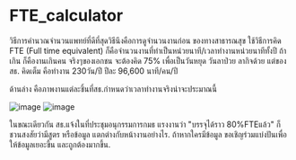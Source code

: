 # FTE_calculator

วิธีการคำนวณจำนวนแพทย์ที่ดีที่สุดวิธีนึงคือการดูจำนวนงานก่อน 
ของทางสาธารณสุข ใช้วิธีการคิด FTE (Full time equivalent) ก็คือจำนวนงานที่ทำเป็นหน่วยนาที/เวลาทำงานหน่วยนาทีทั้งปี ถ้าเกิน ก็คืองานเกินคน
จริงๆของเอกชน จะต้องคิด 75% เพื่อเป็นวันหยุด วันลาป่วย ลากิจด้วย แต่ของสธ. คิดเต็ม คือทำงาน 230วัน/ปี ปีละ 96,600 นาที/คน/ปี

ด้านล่าง คือภาพงานแต่ละชิ้นที่สธ.กำหนดว่าเวลาทำงานจริงน่าจะประมาณนี้

![image](https://user-images.githubusercontent.com/20188754/180748090-7cf2c7df-e376-4d02-aea4-114561e8edb1.png)
![image](https://user-images.githubusercontent.com/20188754/180748149-2848dafb-ecaf-4968-b702-42861e205d74.png)

ในขณะเดียวกัน สธ.แจ้งในที่ประชุมอนุกรรมการกมธ แรงงานว่า "บรรจุได้ราว 80%FTEแล้ว" ก็ชวนสงสัยว่ามีสูตร หรือข้อมูล แตกต่างกับหน้างานอย่างไร.
ถ้าหากใครมีข้อมูล ขอเชิญร่วมแบ่งปันเพื่อให้ข้อมูลเยอะขึ้น และถูกต้องมากขึ้น.
